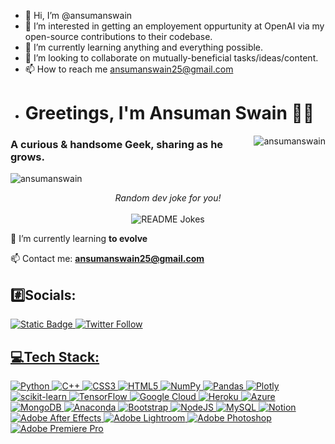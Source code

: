 - 👋 Hi, I’m @ansumanswain
- 👀 I’m interested in getting an employement oppurtunity at OpenAI via my open-source contributions to their codebase.
- 🌱 I’m currently learning anything and everything possible.
- 💞️ I’m looking to collaborate on mutually-beneficial tasks/ideas/content.
- 📫 How to reach me ansumanswain25@gmail.com
-  <h1 >Greetings, I'm Ansuman Swain 🙋‍♂️</h1> <img align="right" src="https://github-readme-streak-stats.herokuapp.com/?user=ansumanswain&&theme=highcontrast" alt="ansumanswain" />
<h3 >A curious & handsome Geek, sharing as he grows.</h3> 
<p align="left"> <img src= "https://komarev.com/ghpvc/?username=ansumanswain&label=Profile%20views&color=0e75b6&style=flat" alt="ansumanswain" /> </p> 
<div align="center"> 
<i>Random dev joke for you!</i></br></br>
<img align="center" src="https://readme-jokes.vercel.app/api?bgColor=%23073b4c&textColor=%2306d6a0&aColor=%2306d6a0&borderColor=%2306d6a0" alt="README Jokes">
</div>

🌱 I’m currently learning **to evolve** 

📫 Contact me: **ansumanswain25@gmail.com**


## #️⃣Socials:
<p align="left"> 
<a href="https://www.linkedin.com/in/ansuman-swain-704122228" target="blank"><img alt="Static Badge" src="https://img.shields.io/badge/Linkedin-s?logo=linkedin&labelColor=%230072b1&color=white">
</a>  
<a href="https://x.com/baller_777?s=09" target="_blank">
            <img src="https://img.shields.io/twitter/follow/baller_777?style=social&logo=Twitter" alt="Twitter Follow">

</p> 

## 💻Tech Stack:                                                       
![Python](https://img.shields.io/badge/python-3670A0?style=flat&logo=python&logoColor=ffdd54)  ![C++](https://img.shields.io/badge/c++-%2300599C.svg?style=flat&logo=c%2B%2B&logoColor=white) ![CSS3](https://img.shields.io/badge/css3-%231572B6.svg?style=flat&logo=css3&logoColor=white) ![HTML5](https://img.shields.io/badge/html5-%23E34F26.svg?style=flat&logo=html5&logoColor=white) ![NumPy](https://img.shields.io/badge/numpy-%23013243.svg?style=flat&logo=numpy&logoColor=white) ![Pandas](https://img.shields.io/badge/pandas-%23150458.svg?style=flat&logo=pandas&logoColor=white) ![Plotly](https://img.shields.io/badge/Plotly-%233F4F75.svg?style=flat&logo=plotly&logoColor=white) ![scikit-learn](https://img.shields.io/badge/scikit--learn-%23F7931E.svg?style=flat&logo=scikit-learn&logoColor=white) ![TensorFlow](https://img.shields.io/badge/TensorFlow-%23FF6F00.svg?style=flat&logo=TensorFlow&logoColor=white)  ![Google Cloud](https://img.shields.io/badge/Google%20Cloud-%234285F4.svg?style=flat&logo=google-cloud&logoColor=white) ![Heroku](https://img.shields.io/badge/heroku-%23430098.svg?style=flat&logo=heroku&logoColor=white) ![Azure](https://img.shields.io/badge/azure-%230072C6.svg?style=flat&logo=azure-devops&logoColor=white) ![MongoDB](https://img.shields.io/badge/MongoDB-%234ea94b.svg?style=flat&logo=mongodb&logoColor=white) ![Anaconda](https://img.shields.io/badge/Anaconda-%2344A833.svg?style=flat&logo=anaconda&logoColor=white) ![Bootstrap](https://img.shields.io/badge/bootstrap-%23563D7C.svg?style=flat&logo=bootstrap&logoColor=white) ![NodeJS](https://img.shields.io/badge/node.js-6DA55F?style=flat&logo=node.js&logoColor=white) ![MySQL](https://img.shields.io/badge/mysql-%2300f.svg?style=flat&logo=mysql&logoColor=white)   ![Notion](https://img.shields.io/badge/Notion-%23000000.svg?style=flat&logo=notion&logoColor=white)	
  ![Adobe After Effects](https://img.shields.io/badge/Adobe%20After%20Effects-9999FF.svg?style=flat&logo=Adobe%20After%20Effects&logoColor=white) ![Adobe Lightroom](https://img.shields.io/badge/Adobe%20Lightroom-31A8FF.svg?style=flat&logo=Adobe%20Lightroom&logoColor=white) ![Adobe Photoshop](https://img.shields.io/badge/adobephotoshop-%2331A8FF.svg?style=flat&logo=adobephotoshop&logoColor=white) ![Adobe Premiere Pro](https://img.shields.io/badge/Adobe%20Premiere%20Pro-9999FF.svg?style=flat&logo=Adobe%20Premiere%20Pro&logoColor=white)

</p>


<!---
ansumanswain/ansumanswain is a ✨ special ✨ repository because its `README.md` (this file) appears on your GitHub profile.
You can click the Preview link to take a look at your changes.
--->
